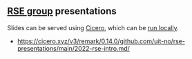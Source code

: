 ## [RSE group](https://research-software.uit.no/) presentations

Slides can be served using [Cicero](http://cicero.xyz), which can
be [run locally](https://cicero.readthedocs.io/en/latest/local.html).

- https://cicero.xyz/v3/remark/0.14.0/github.com/uit-no/rse-presentations/main/2022-rse-intro.md/
